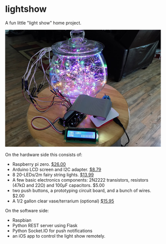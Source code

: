 # lightshow

A fun little "light show" home project.

![the result](hardwareresult.jpg)

On the hardware side this consists of:
* Raspberry pi zero. [$26.00](https://www.amazon.com/Raspberry-Pi-Zero-Wireless-Official/dp/B06XD18H6K/ref=sr_1_7?s=electronics&ie=UTF8&qid=1497980214&sr=1-7&keywords=pi+zero)
* Arduino LCD screen and I2C adapter. [$8.79](https://www.amazon.com/gp/product/B01985FB6A/ref=oh_aui_detailpage_o03_s00?ie=UTF8&psc=1)
* 8 20-LEDs/2m fairy string lights. [$13.99](https://www.amazon.com/gp/product/B06XBV7D77/ref=oh_aui_detailpage_o02_s00?ie=UTF8&psc=1)
* A few basic electronics components: 2N2222 transistors, resistors (47kΩ and 22Ω) and 100µF capacitors. $5.00
* two push buttons, a prototyping circuit board, and a bunch of wires. $2.00
* A 1/2 gallon clear vase/terrarium (optional) [$15.95](https://www.amazon.com/Syndicate-Sales-Gallon-Footed-Terrarium/dp/B000RMTG4M/ref=sr_1_1?ie=UTF8&qid=1497980867&sr=8-1&keywords=1%2F2+gallon+terrarium)

On the software side:
* Raspbian
* Python REST server using Flask
* Python Socket.IO for push notifications
* an iOS app to control the light show remotely.
